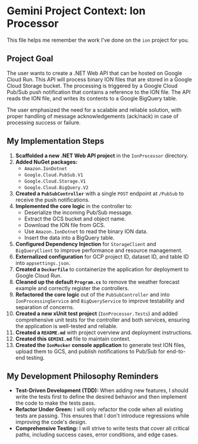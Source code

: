 # Gemini Project Context: Ion Processor

This file helps me remember the work I've done on the `ion` project for you.

## Project Goal

The user wants to create a .NET Web API that can be hosted on Google Cloud Run. This API will process binary ION files that are stored in a Google Cloud Storage bucket. The processing is triggered by a Google Cloud Pub/Sub push notification that contains a reference to the ION file. The API reads the ION file, and writes its contents to a Google BigQuery table.

The user emphasized the need for a scalable and reliable solution, with proper handling of message acknowledgements (ack/nack) in case of processing success or failure.

## My Implementation Steps

1.  **Scaffolded a new .NET Web API project** in the `IonProcessor` directory.
2.  **Added NuGet packages:**
    *   `Amazon.IonDotnet`
    *   `Google.Cloud.PubSub.V1`
    *   `Google.Cloud.Storage.V1`
    *   `Google.Cloud.BigQuery.V2`
3.  **Created a `PubSubController`** with a single `POST` endpoint at `/PubSub` to receive the push notifications.
4.  **Implemented the core logic** in the controller to:
    *   Deserialize the incoming Pub/Sub message.
    *   Extract the GCS bucket and object name.
    *   Download the ION file from GCS.
    *   Use `Amazon.IonDotnet` to read the binary ION data.
    *   Insert the data into a BigQuery table.
5.  **Configured Dependency Injection** for `StorageClient` and `BigQueryClient` to improve performance and resource management.
6.  **Externalized configuration** for GCP project ID, dataset ID, and table ID into `appsettings.json`.
7.  **Created a `Dockerfile`** to containerize the application for deployment to Google Cloud Run.
8.  **Cleaned up the default `Program.cs`** to remove the weather forecast example and correctly register the controllers.
9.  **Refactored the core logic** out of the `PubSubController` and into `IonProcessingService` and `BigQueryService` to improve testability and separation of concerns.
10. **Created a new xUnit test project** (`IonProcessor.Tests`) and added comprehensive unit tests for the controller and both services, ensuring the application is well-tested and reliable.
11. **Created a `README.md`** with project overview and deployment instructions.
12. **Created this `GEMINI.md`** file to maintain context.
13. **Created the `IonMocker` console application** to generate test ION files, upload them to GCS, and publish notifications to Pub/Sub for end-to-end testing.

## My Development Philosophy Reminders

*   **Test-Driven Development (TDD):** When adding new features, I should write the tests first to define the desired behavior and then implement the code to make the tests pass.
*   **Refactor Under Green:** I will only refactor the code when all existing tests are passing. This ensures that I don't introduce regressions while improving the code's design.
*   **Comprehensive Testing:** I will strive to write tests that cover all critical paths, including success cases, error conditions, and edge cases.
